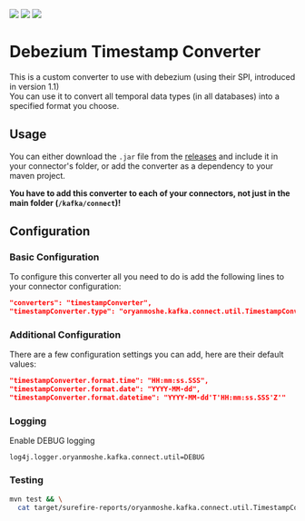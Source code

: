 ![](https://github.com/oryanmoshe/debezium-timestamp-converter/workflows/Run%20Tests/badge.svg?branch=master) ![](https://github.com/oryanmoshe/debezium-timestamp-converter/workflows/GitHub%20Release/badge.svg) ![](https://github.com/oryanmoshe/debezium-timestamp-converter/workflows/GitHub%20Package/badge.svg)
# Debezium Timestamp Converter
This is a custom converter to use with debezium (using their SPI, introduced in version 1.1)  
You can use it to convert all temporal data types (in all databases) into a specified format you choose.

## Usage
You can either download the `.jar` file from the [releases](https://github.com/oryanmoshe/debezium-timestamp-converter/releases) and include it in your connector's folder, or add the converter as a dependency to your maven project.

**You have to add this converter to each of your connectors, not just in the main folder (`/kafka/connect`)!**

## Configuration
### Basic Configuration
To configure this converter all you need to do is add the following lines to your connector configuration:
```json
"converters": "timestampConverter",
"timestampConverter.type": "oryanmoshe.kafka.connect.util.TimestampConverter"
```

### Additional Configuration
There are a few configuration settings you can add, here are their default values:
```json
"timestampConverter.format.time": "HH:mm:ss.SSS",
"timestampConverter.format.date": "YYYY-MM-dd",
"timestampConverter.format.datetime": "YYYY-MM-dd'T'HH:mm:ss.SSS'Z'"
```

### Logging
Enable DEBUG logging
```properties
log4j.logger.oryanmoshe.kafka.connect.util=DEBUG
```

### Testing
```bash
mvn test && \
  cat target/surefire-reports/oryanmoshe.kafka.connect.util.TimestampConverterTests-output.txt
```